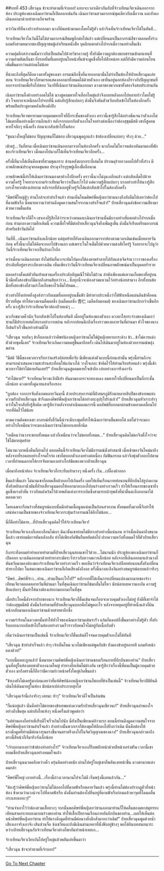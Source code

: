 ##บทที่ 453 เสี่ยวฉุน ข้าจะทำตามที่เจ้าบอก!
แทบจะเวลาเดียวกันกับที่จ้าวเทียนเจียวเดินออกจากห้อง ประตูห้องของเฉินเยว่ซานก็เปิดออกเช่นกัน เฉินเยว่ซานสวมอาภรณ์ชุดเดียวกับเมื่อวาน และยังคงเดินออกมาด้วยท่าทางเกียจคร้าน

ทว่าวินาทีที่นางก้าวเท้าออกมา นางก็ผินหน้ามามองโดยไม่รู้ตัว แล้วจึงเห็นจ้าวเทียนเจียวได้ในทันที...

จ้าวเทียนเจียวในวันนี้ไม่ได้สวมอาภรณ์สีชมพูอีกต่อไปแล้ว แต่เปลี่ยนมาเป็นอาภรณ์สีขาวตลอดทั้งร่าง แถมยังสวมหมวกของปัญญาชนผู้เล่าเรียนหนังสือ บุคลิกแตกต่างไปจากเมื่อวานอย่างสิ้นเชิง

ความลุ่มลึกสง่างามนั้นราวกับเปี่ยมล้นไปด้วยวิชาความรู้ ทั้งยังมีความถูกต้องชอบธรรมเข้ามาแทนที่ความอำมหิตเย็นชา ยิ่งรอยยิ้มที่เผยอยู่บนใบหน้าที่แม้จะดูแข็งทื่อไปสักหน่อย แต่ก็ยังมีความอ่อนโยนเพิ่มขึ้นมากว่าแต่ก่อนไม่น้อย

ที่น่าตะลึงที่สุดก็คือดวงตาทั้งคู่ของเขา อารมณ์ลึกซึ้งที่ฉายออกมานั้นไม่จำเป็นต้องให้ป๋ายเสี่ยวฉุนเอ่ยสอน จ้าวเทียนเจียวก็สามารถแสดงออกมาทั้งหมดได้ด้วยตัวเอง
เขายืนอยู่นอกห้องก็ราวกับปัญญาชนที่ออกจากบ้านเพื่อรีบไปสอบ วินาทีที่เฉินเยว่ซานเดินออกมา ดวงตาของพวกเขาทั้งสองจึงสบประสานกัน

เฉินเยว่ซานอึ้งค้างอย่างอดไม่ได้ นางสูดลมหายใจเฮือกใหญ่แล้วจึงถอยหลังออกไปหลายก้าวโดยไม่รู้ตัว ใจอยากจะหนีออกไปจากที่นี่ แต่กลับรู้สึกแปลกๆ ดังนั้นจึงหันตัวขวับกลับเข้าไปในห้องอีกครั้งพร้อมปิดประตูตามหลังเสียงดังปัง

จ้าวเทียนเจียวพยายามควบคุมลมหายใจที่ถี่กระชั้นของตัวเอง คราวนี้เขารู้สึกได้อย่างชัดเจนว่าตัวเองไม่ได้แตกตื่นอย่างเมื่อวานอีกแล้ว หลังจากบอกกับตัวเองในใจอย่างต่อเนื่องว่าต้องสุขุมมีสติ เขาก็สูดลมหายใจลึกๆ หนึ่งครั้ง ก่อนจะกลับเข้าไปในห้อง

“ขุนนางใหญ่ไม่ชอบ ปัญญาชนก็ไม่ชอบ เสี่ยวฉุนพูดถูกแล้ว ข้าต้องเปลี่ยนบ่อยๆ จริงๆ ด้วย...”

เช้าตรู่...วันที่สาม เมื่อเฉินเยว่ซานเดินออกมาจากในห้องอีกครั้ง นางก็อดไม่ไหวจนต้องหันมามองที่พักของจ้าวเทียนเจียว เมื่อมองไปนางก็ได้เห็นจ้าวเทียนเจียวอีกครั้ง...

ครั้งนี้ที่นางได้เห็นคือเขาที่สวมชุดเกราะ ด้านหลังแบกกระบี่เล่มโต ปราณดุร้ายอวลอลไปทั่วทั้งร่าง มีภาพลักษณ์ประดุจยอดขุนพล ประดุจวีรบุรุษผู้เลื่องชื่อลือนาม

ภาพลักษณ์นี้ทำให้เฉินเยว่ซานมองตาค้างไปอีกครั้ง คราวนี้นางไม่งุนงงอีกแล้ว แต่กลับเต็มไปด้วยความใคร่รู้ ใจอยากจะถามจ้าวเทียนเจียวว่าเป็นอะไรไป แต่ความรู้สึกแปลกๆ บางอย่างทำให้นางรู้สึกเกรงใจหากต้องเอ่ยถาม หลังจากที่ลังเลอยู่ชั่วครู่จึงได้แต่กลับเข้าไปในห้องอีกครั้ง

“ศิษย์พี่ใหญ่สู้ๆ ท่านใกล้จะทำสำเร็จแล้ว ท่านเห็นไหมศิษย์พี่หญิงเยว่ซานนางถึงกับลืมไปเลยว่าต้องไปที่ดาดฟ้าเรือ นี่หมายความว่าท่านดึงดูดความสนใจจากนางสำเร็จแล้ว!” ป๋ายเสี่ยวฉุนส่งข้อความเสียงมาด้วยความตื่นเต้น

จ้าวเทียนเจียวก็ดีใจ เขาเองก็รู้สึกได้ว่าระหว่างตนและเฉินเยว่ซานนั้นมีบางอย่างที่แตกต่างไปจากเมื่อก่อน ท่ามกลางความฮึกเหิมนี้ ความเชื่อใจที่มีต่อป๋ายเสี่ยวฉุนจึงยิ่งเพิ่มสูงขึ้น ดังนั้นจึงรีบเตรียมอาภรณ์สำหรับเช้าวันถัดไป

วันที่สี่...เฉินเยว่ซานลังเลเล็กน้อย แต่สุดท้ายก็ยังคงเดินออกมาจากห้องตามเวลาเดิมเช่นเมื่อหลายวันก่อน ครั้งนี้นางไม่ได้คิดจะออกไปข้างนอก แต่เพราะในใจเต็มไปด้วยความสงสัยใคร่รู้ จึงอยากจะไปดูว่าวันนี้จ้าวเทียนเจียวจะเป็นบ้าอะไรอีก

ทว่าเมื่อนางเดินออกมา ยังไม่ทันที่นางจะหันไปมองก็ต้องตาพร่าลายไปกับแสงเจิดจ้าแวววาวของเครื่องประดับที่อยู่ตรงระเบียงทางเดิน เห็นเพียงว่าวันนี้จ้าวเทียนเจียวเปลี่ยนภาพลักษณ์มาเป็นบุคคลร่ำรวย

ตลอดร่างตั้งแต่หัวยันเท้าแขวนเครื่องประดับอัญมณีไว้นับไม่ถ้วน ลำพังเพียงแค่แหวนเก็บของที่อยู่บนนิ้วมือทั้งสองข้างก็มีมากถึงสามสิบกว่าวง...ซึ่งทุกนิ้วจะต้องสวมแหวนไว้อย่างน้อยสามวง อีกทั้งบนข้อมือทั้งสองข้างก็สวมกำไลเก็บของไว้เต็มไปหมด...

ท่วงท่าก็ยิ่งเย่อหยิ่งสูงส่งราวกับเมฆที่ลอยอยู่บนชั้นฟ้า มีท่าทางประหนึ่งว่าใต้ฟ้าเหนือแผ่นดินข้าคือคนที่รวยที่สุด ทำให้ดวงตาเมล็ดผลซิ่ง (เมล็ดผลซิ่ง 杏仁 เมล็ดอัลมอนด์) ของเฉินเยว่ซานเบิกกว้างขึ้นอีกครั้ง นางรู้สึกว่าจ้าวเทียนเจียวต้องป่วยแน่ๆ ...

นางจึงขมวดคิ้วฉับ รีบกลับเข้าไปในห้องทันที เมื่ออยู่ในห้องของตัวเอง ดวงตาใสกระจ่างของเฉินเยว่ซานก็มีประกายสดใสบางอย่างวาบผ่าน หลังจากย้อนนึกถึงเรื่องราวของหลายวันที่ผ่านมา หัวใจของนางก็เต้นรัวเร็วขึ้นอย่างห้ามมิได้

“เสี่ยวฉุน จบกันๆ ข้าก็บอกแล้วว่าศิษย์น้องหญิงเยว่ซานไม่ใช่ผู้หญิงหยาบกระด้าง ข้า...ข้าไม่ควรแต่งตัวด้วยชุดนี้เลย” จ้าวเทียนเจียวเกิดความหดหู่ขึ้นมาอีกครั้ง เดินไปเดินมาอยู่ในห้องด้วยอารมณ์พลุ่งพล่าน

“มีสติ วิธีนี้ของพวกเราเรียกว่าแสร้งปล่อยเพื่อจับ มีเพียงแต่งตัวแบบนี้ก่อนเท่านั้น พรุ่งนี้ท่านถึงจะสามารถนำเสนอความสะท้านสะเทือนให้แก่นางได้ วางใจเถอะ ข้าคิดไว้ให้ท่านเรียบร้อยแล้ว พรุ่งนี้เช้า พวกเราใช้ท่าไม้ตายกันเลย!!” ป๋ายเสี่ยวฉุนสูดลมหายใจเข้าลึก เอ่ยอย่างเอาจริงเอาจัง

“ท่าไม้ตาย?” จ้าวเทียนเจียวชะงักฝีเท้า หันมามองกระจกทองแดง ลมหายใจก็เปลี่ยนมาเป็นถี่กระชั้นเล็กน้อย ดวงตาทั้งคู่ฉายแสงเรืองรอง

“ถูกต้อง จากการจับสังเกตหลายวันมานี้ ด้วยประสบการณ์ที่ฝ่าสมรภูมิรักมาหลายสิบปีของข้าเทพแห่งความรักป๋ายเสี่ยวฉุน ข้าจึงมองศิษย์พี่หญิงเยว่ซานได้อย่างทะลุปรุโปร่งแล้ว!” ป๋ายเสี่ยวฉุนหัวเราะฮ่าๆ ทว่าในใจกลับยิ่งรู้สึกผิด เขารู้สึกว่าหลังจากดำเนินแผนการนี้ ผลลัพธ์ที่ออกมาค่อนข้างคลาดเคลื่อนไปจากที่คิดไว้ไม่น้อย

ตามความคิดของเขา อาภรณ์ทั้งสี่วันนี้น่าจะมีบางชุดที่ทำให้เฉินเยว่ซานชื่นชอบได้ แต่ไม่ว่าจะมองอย่างไรก็เหมือนว่าจะมองเฉินเยว่ซานไม่ออกเลยสักนิด

“เหมือนว่านางจะชอบทั้งหมด แล้วก็เหมือนว่าจะไม่ชอบทั้งหมด...” ป๋ายเสี่ยวฉุนคิดไม่ตกจึงตั้งใจว่าจะใช้ไม้ตายสุดท้าย

ไม่นานเวลาหนึ่งคืนก็ผ่านไป ตลอดคืนนี้จ้าวเทียนเจียวไม่มีอารมณ์นั่งทำสมาธิ เมื่อเช้าของวันใหม่มาถึงหลังจากที่รอคอยอย่างใจจดใจจ่อ เขาก็ตบอกตัวเองอย่างต่อเนื่อง กัดฟันกรอด แล้วจึงพุ่งตัวออกไปตามเวลาที่กำหนดภายใต้การจับตามองอย่างใกล้ชิดของพวกป๋ายเสี่ยวฉุน

เมื่อมาถึงหน้าห้อง จ้าวเทียนเจียวก็กระทืบเท้าแรงๆ หนึ่งครั้ง เริ่ม...เปลื้องผ้าออก

ชิ้นแล้วชิ้นเล่า ไม่นานเขาก็ถอดเสื้อผ้าออกไปเกินครึ่ง เผยให้เห็นเรือนกายท่อนบนที่บึกบึนได้รูปงดงาม ทั้งยังหยิบเอาน้ำมันที่ป๋ายเสี่ยวฉุนมอบให้ออกมาละเลงไปบนร่างอย่างรวดเร็ว ทำให้เรือนกายของเขายิ่งดูแข็งแรงล่ำสัน ราวกับแฝงเร้นไว้ด้วยพลังแห่งการระเบิดซึ่งสามารถปะทุพลังที่น่าตื่นตะลึงออกมาได้ตลอดเวลา

โดยเฉพาะเรือนร่างที่สมบูรณ์แบบนั้นมีกล้ามเนื้อนูนแน่นเป็นก้อนสวยงาม ทั้งหมดทั้งมวลนี้จึงทำให้เสน่ห์ความเป็นชายของจ้าวเทียนเจียวกระตุ้นเร้าอารมณ์ได้อีกไม่น้อย...

นี่ก็คือท่าไม้ตาย...ที่ป๋ายเสี่ยวฉุนคิดไว้ให้จ้าวเทียนเจียว!

จ้าวเทียนเจียวเองก็เลอะเลือนไม่เบา มิฉะนั้นเขาย่อมไม่มีทางทำอย่างนี้แน่นอน ทว่าเมื่อเดินมาถึงขนาดนี้แล้ว เขาย่อมมิอาจหันหลังกลับ ทำได้เพียงกัดฟันยืนหยัดต่อไป ฝากความหวังทั้งหมดไว้ที่ตัวป๋ายเสี่ยวฉุน

ถึงกระทั่งยอมทำท่าหลายท่าตามที่ป๋ายเสี่ยวฉุนสอนเขาไว้ด้วย...ไม่นานนัก ประตูห้องของเฉินเยว่ซานก็เปิดออก นางเดินออกมาด้วยท่าทางระมัดระวังราวกับหวาดผวาเล็กน้อย หลังจากที่เดินออกมาแล้วนางก็หันขวับมามองห้องของจ้าวเทียนเจียวอย่างรวดเร็ว พอเห็นว่าจ้าวเทียนเจียวเปลือยท่อนบนทั้งยังเปลี่ยนท่าทางไปมา ในสมองของเฉินเยว่ซานก็เกิดเสียงดังอึงอล ครั้งนี้นางตะลึงงันอย่างสมบูรณ์แบบแล้วจริงๆ

“ศิษย์...ศิษย์พี่จ้าว...ท่าน...ท่านเป็นอะไรไป?” หลังจากที่ได้เห็นการเปลี่ยนแปลงมากมายของจ้าวเทียนเจียวตลอดหลายวันที่ผ่านมา ในที่สุดเฉินเยว่ซานก็ข่มกลั้นไม่ไหว นัยน์ตาเผยความงงงัน ความรู้สึกแปลกๆ นั้นทำให้นางต้องเอ่ยถามออกมาในที่สุด

เมื่อประโยคนี้ดังจากปากของนาง จ้าวเทียนเจียวก็ตื่นเต้นจนเกือบจะควบคุมตัวเองไม่อยู่ ยังดีที่เขาจำได้ว่าต้องสุขุมมีสติ ดังนั้นจึงทำตามที่ป๋ายเสี่ยวฉุนบอกคือไม่พูดอะไร หลังจากหยุดอยู่ที่ท่าหนึ่งแล้วก็ผินหน้ากลับมามองเฉินเยว่ซานด้วยสายตาลึกซึ้ง

ความเร่าร้อนในดวงตานั้นทำให้หัวใจของเฉินเยว่ซานเต้นระรัว แก้มก็แดงปลั่งขึ้นมาอย่างไม่รู้ตัว ทั้งยังรีบถอยฉากกลับเข้าไปในห้องอย่างรวดเร็วราวกับคนใจไม่อยู่กับเนื้อกับตัว

เห็นว่าเฉินเยว่ซานเป็นเช่นนี้ จ้าวเทียนเจียวก็ตื่นเต้นดีใจจนควบคุมตัวเองไม่ได้ทันที

“เสี่ยวฉุน ข้าทำสำเร็จแล้ว ฮ่าๆ เจ้าเห็นไหม นางไม่เพียงแต่พูดกับข้า ยังมองข้าอยู่หลายที แถมยังหน้าแดงด้วย!”

“แบบนี้แหละถูกแล้ว! นี่หมายความศิษย์พี่หญิงเฉินเยว่ซานชอบเรือนกายที่บึกบึนของท่าน” ป๋ายเสี่ยวฉุนที่อยู่ในห้องตบขาตัวเองฉาดใหญ่ ท่าทางฮึกเหิมไม่ต่างกัน เขารู้สึกว่าเรื่องนี้ที่ตนเป็นผู้ควบคุมด้วยตัวเอง มาถึงตรงนี้ก็ถือว่ามีความก้าวหน้าครั้งใหญ่เกิดขึ้นแล้ว

“ข้าเองยังไม่เคยรู้มาก่อนเลยว่าที่แท้ศิษย์น้องหญิงเยว่ซานก็ชอบที่ข้าเป็นเช่นนี้” จ้าวเทียนเจียวปิติยินดี เดินไปเดินมาอยู่ในห้อง นัยน์ตาเปล่งประกายสุกใส

“เสี่ยวฉุนเจ้านี่เก่งจริงๆ เลยนะ ฮ่าๆ” จ้าวเทียนเจียวดีใจเป็นล้นพ้น

“ก็แน่อยู่แล้ว นั่นคือท่าไม้ตายของข้าเทพแห่งความรักป๋ายเสี่ยวฉุนเชียวนะ!” ป๋ายเสี่ยวฉุนลำพองใจอย่างถึงขีดสุด แต่กลับไอแห้งๆ หนึ่งครั้งแล้วพูดต่อว่า

“แต่ท่านเองก็อย่าเพิ่งรีบดีใจเร็วเกินไปนัก นี่ยังเป็นเพียงแค่ก้าวแรก ตอนนี้ท่านดึงดูดความสนใจจากศิษย์พี่หญิงเยว่ซานสำเร็จแล้ว ถ้าอย่างนั้นพวกเราก็ต้องขุดให้ลึกลงไปยิ่งกว่าเดิม นั่นคือต้องให้แรงดึงดูดที่ท่านมีต่อนางรุนแรงขึ้นจนตราตรึงลงไปในจิตวิญญาณของนาง!” ป๋ายเสี่ยวฉุนกล่าวมาถึงตรงนี้สีหน้าก็เริ่มจริงจังเล็กน้อย

“เจ้าบอกมาเลยว่าข้าต้องทำอย่างไร!” จ้าวเทียนเจียวเองก็รีบพยักหน้าด้วยสีหน้าเคร่งขรึม เวลานี้เขายอมเชื่อป๋ายเสี่ยวฉุนอย่างหมดใจแล้ว

ป๋ายเสี่ยวฉุนนวดคลึงหว่างคิ้ว ครุ่นคิดอย่างหนัก ผ่านไปครู่ใหญ่เขาก็พลันเงยหน้าขึ้น ดวงตาฉายแสงคมกล้า

“ศิษย์พี่ใหญ่ เอาอย่างนี้...เรื่องนี้ถ่วงเวลานานไปจะไม่ดี เริ่มพรุ่งนี้เลยแล้วกัน...”

“ต้องรู้ว่าศิษย์พี่หญิงเยว่ซานไม่ได้ออกไปที่ดาดฟ้าเรือหลายวันแล้ว พรุ่งนี้ท่านไม่ต้องปรากฏตัวที่หน้าห้อง ข้าคาดว่านางน่าจะไปที่ดาดฟ้าเรือ ดังนั้นท่านต้องไปยืนอยู่ที่ดาดฟ้าเรือก่อนแล้วหาจุดที่โดนคลื่นกระแทกเยอะๆ!”

“ท่านจำเอาไว้ว่าต้องสวมเสื้อบางๆ จากนั้นพอศิษย์พี่หญิงเยว่ซานออกมาท่านก็ให้คลื่นของมหาสมุทรทงเทียนสาดกระทบลงมาบนร่างของท่าน ทำให้เสื้อเปียกจนเรือนกายอันบึกบึนของท่าน...เผยให้เห็นต่อหน้าศิษย์พี่หญิงเยว่ซาน ทำให้แรงดึงดูดที่ท่านมีต่อนางยิ่งลึกล้ำมากกว่าเดิม!” ป๋ายเสี่ยวฉุนพูดด้วยน้ำเสียงเอาจริงเอาจัง เสินซ่วนจื่อ ซ่งเชวียและยังมีเฉินม่านเหยาที่นั่งฟังอยู่ข้างๆ พอได้ยินบทสนทนาระหว่างป๋ายเสี่ยวฉุนกับจ้าวเทียนเจียวต่างก็พากันทำหน้าเหยเก...

จ้าวเทียนเจียวเงียบงันไปครู่ใหญ่แล้วพลันเอ่ยขึ้นมาว่า

“เสี่ยวฉุน ข้าจะทำตามที่เจ้าบอก!”

------


[Go To Next Chapter]( ./76.md)